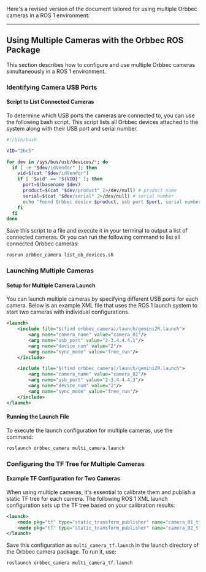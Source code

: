 Here's a revised version of the document tailored for using multiple Orbbec cameras in a ROS 1 environment:

---

## Using Multiple Cameras with the Orbbec ROS Package

This section describes how to configure and use multiple Orbbec cameras simultaneously in a ROS 1 environment.

### Identifying Camera USB Ports

#### Script to List Connected Cameras

To determine which USB ports the cameras are connected to, you can use the following bash script. This script lists all Orbbec devices attached to the system along with their USB port and serial number.

```bash
#!/bin/bash

VID="2bc5"

for dev in /sys/bus/usb/devices/*; do
  if [ -e "$dev/idVendor" ]; then
    vid=$(cat "$dev/idVendor")
    if [ "$vid" == "${VID}" ]; then
      port=$(basename $dev)
      product=$(cat "$dev/product" 2>/dev/null) # product name
      serial=$(cat "$dev/serial" 2>/dev/null) # serial number
      echo "Found Orbbec device $product, usb port $port, serial number $serial"
    fi
  fi
done
```

Save this script to a file and execute it in your terminal to output a list of connected cameras.
Or you can run the following command to list all connected Orbbec cameras:

```bash
rosrun orbbec_camera list_ob_devices.sh
```

### Launching Multiple Cameras

#### Setup for Multiple Camera Launch

You can launch multiple cameras by specifying different USB ports for each camera. Below is an example XML file that uses the ROS 1 launch system to start two cameras with individual configurations.

```XML
<launch>
    <include file="$(find orbbec_camera)/launch/gemini2R.launch">
        <arg name="camera_name" value="camera_01"/>
        <arg name="usb_port" value="2-3.4.4.4.1"/>
        <arg name="device_num" value="2"/>
        <arg name="sync_mode" value="free_run"/>
    </include>

    <include file="$(find orbbec_camera)/launch/gemini2R.launch">
        <arg name="camera_name" value="camera_02"/>
        <arg name="usb_port" value="2-3.4.4.4.3"/>
        <arg name="device_num" value="2"/>
        <arg name="sync_mode" value="free_run"/>
    </include>
</launch>
```

#### Running the Launch File

To execute the launch configuration for multiple cameras, use the command:

```bash
roslaunch orbbec_camera multi_camera.launch
```

### Configuring the TF Tree for Multiple Cameras

#### Example TF Configuration for Two Cameras

When using multiple cameras, it's essential to calibrate them and publish a static TF tree for each camera. The following ROS 1 XML launch configuration sets up the TF tree based on your calibration results:

```XML
<launch>
    <node pkg="tf" type="static_transform_publisher" name="camera_01_tf" args="0 0 0 0 0 0 base_link camera_01_link" />
    <node pkg="tf" type="static_transform_publisher" name="camera_02_tf" args="0 0 0 0 0 0 base_link camera_02_link" />
</launch>
```

Save this configuration as `multi_camera_tf.launch` in the launch directory of the Orbbec camera package. To run it, use:

```bash
roslaunch orbbec_camera multi_camera_tf.launch
```